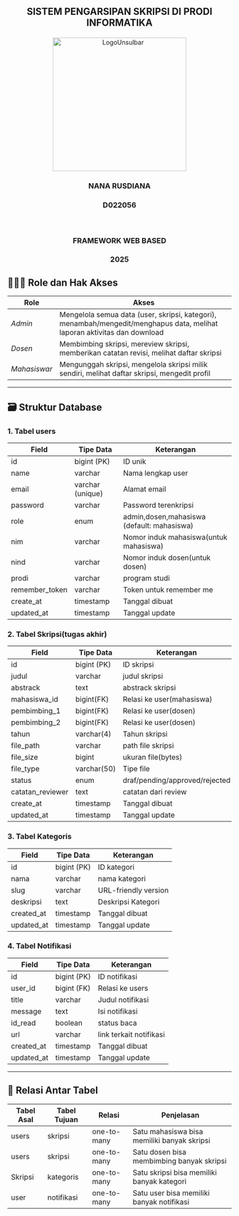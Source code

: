 ## <p align="center" style="margin-top: 0;">SISTEM PENGARSIPAN SKRIPSI DI PRODI INFORMATIKA</p>

<p align="center">
  <img src="/public/LogoUnsulbar.png" width="300" alt="LogoUnsulbar" />
</p>

### <p align="center">NANA RUSDIANA</p>

### <p align="center">D022056</p></br>

### <p align="center">FRAMEWORK WEB BASED</p>

### <p align="center">2025</p>

## 🧑‍🤝‍🧑 Role dan Hak Akses

| Role         | Akses                                                                              |
|--------------|-----------------------------------------------------------------------------------|
| *Admin*      | Mengelola semua data (user, skripsi, kategori), menambah/mengedit/menghapus data, melihat laporan aktivitas dan download |
| *Dosen*      | 	Membimbing skripsi, mereview skripsi, memberikan catatan revisi, melihat daftar skripsi |
| *Mahasiswar*   | 	Mengunggah skripsi, mengelola skripsi milik sendiri, melihat daftar skripsi, mengedit profil |

---

## 🗃 Struktur Database

### 1. Tabel users

| Field          | Tipe Data        | Keterangan                                |
|----------------|------------------|-------------------------------------------|
| id             | bigint (PK)      | ID unik                                   |
| name           | varchar          | Nama lengkap user                         |
| email          | varchar (unique) | Alamat email                              |
| password       | varchar          | Password terenkripsi                      |
| role           | enum             | admin,dosen,mahasiswa (default: mahasiswa)|
| nim            | varchar          | Nomor induk mahasiswa(untuk mahasiswa)    |
| nind           | varchar          | Nomor induk dosen(untuk dosen)            |
| prodi          | varchar          | program studi                             |
| remember_token | varchar          | Token untuk remember me                   |
| create_at      | timestamp        | Tanggal dibuat                            |
| updated_at     | timestamp        | Tanggal update                            |

### 2. Tabel Skripsi(tugas akhir)

| Field       | Tipe Data   | Keterangan                     |
|-------------|-------------|--------------------------------|
| id          | bigint (PK) | ID skripsi                     |
| judul       | varchar     | judul skripsi                  |
| abstrack    | text        | abstrack skripsi               |
| mahasiswa_id| bigint(FK)  | Relasi ke user(mahasiswa)      |
| pembimbing_1| bigint(FK)  | Relasi ke user(dosen)          |
| pembimbing_2| bigint(FK)  | Relasi ke user(dosen)          |
| tahun       | varchar(4)  | Tahun skripsi                  |
| file_path   | varchar     | path file skripsi              |
| file_size   | bigint      | ukuran file(bytes)             |
|file_type    | varchar(50) | Tipe file                      |
| status      |enum         | draf/pending/approved/rejected |
| catatan_reviewer | text   | catatan dari review            |
| create_at   | timestamp   | Tanggal dibuat                 |
| updated_at  | timestamp   | Tanggal update                 |

### 3. Tabel Kategoris

| Field        | Tipe Data   | Keterangan                     |
|--------------|-------------|--------------------------------|
| id           | bigint (PK) | ID kategori                    |
| nama         | varchar     | nama kategori                  |
| slug         | varchar     | URL-friendly version           |
| deskripsi    | text        | Deskripsi Kategori             |
| created_at   | timestamp   | Tanggal dibuat                 |
| updated_at   | timestamp   | Tanggal update                 |

### 4. Tabel Notifikasi

| Field            | Tipe Data   | Keterangan                     |
|------------------|-------------|--------------------------------|
| id               | bigint (PK) | ID notifikasi                  |
| user_id          | bigint (FK) | Relasi ke users                |
| title            | varchar     | Judul notifikasi               |
| message          | text        | Isi notifikasi                 |
| id_read          | boolean     | status baca                    |
| url              | varchar     | link terkait notifikasi        |
| created_at       | timestamp   | Tanggal dibuat                 |
| updated_at       | timestamp   | Tanggal update                 |

---

## 🔗 Relasi Antar Tabel

| Tabel Asal  | Tabel Tujuan | Relasi      | Penjelasan                                   |
|-------------|--------------|-------------|----------------------------------------------|
| users       | skripsi      | one-to-many | Satu mahasiswa bisa memiliki banyak skripsi  |
| users       | skripsi      | one-to-many | Satu dosen bisa membimbing banyak skripsi    |
|Skripsi      |kategoris     | one-to-many | Satu skripsi bisa memiliki banyak kategori   |
|user         | notifikasi   | one-to-many | Satu user bisa memiliki banyak notifikasi    |
